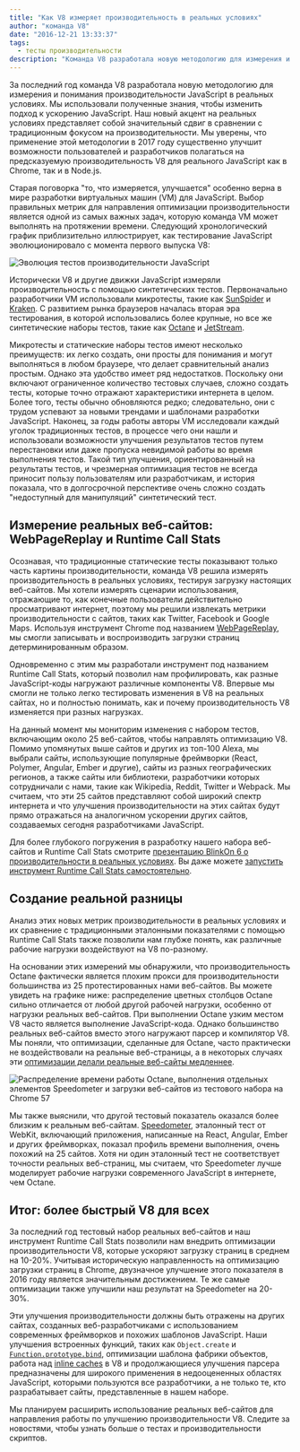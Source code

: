 ```yaml
---
title: "Как V8 измеряет производительность в реальных условиях"
author: "команда V8"
date: "2016-12-21 13:33:37"
tags: 
  - тесты производительности
description: "Команда V8 разработала новую методологию для измерения и понимания производительности JavaScript в реальных условиях."
---
```

За последний год команда V8 разработала новую методологию для измерения и понимания производительности JavaScript в реальных условиях. Мы использовали полученные знания, чтобы изменить подход к ускорению JavaScript. Наш новый акцент на реальных условиях представляет собой значительный сдвиг в сравнении с традиционным фокусом на производительности. Мы уверены, что применение этой методологии в 2017 году существенно улучшит возможности пользователей и разработчиков полагаться на предсказуемую производительность V8 для реального JavaScript как в Chrome, так и в Node.js.

<!--truncate-->
Старая поговорка &quot;то, что измеряется, улучшается&quot; особенно верна в мире разработки виртуальных машин (VM) для JavaScript. Выбор правильных метрик для направления оптимизации производительности является одной из самых важных задач, которую команда VM может выполнять на протяжении времени. Следующий хронологический график приблизительно иллюстрирует, как тестирование JavaScript эволюционировало с момента первого выпуска V8:

![Эволюция тестов производительности JavaScript](/_img/real-world-performance/evolution.png)

Исторически V8 и другие движки JavaScript измеряли производительность с помощью синтетических тестов. Первоначально разработчики VM использовали микротесты, такие как [SunSpider](https://webkit.org/perf/sunspider/sunspider.html) и [Kraken](http://krakenbenchmark.mozilla.org/). С развитием рынка браузеров началась вторая эра тестирования, в которой использовались более крупные, но все же синтетические наборы тестов, такие как [Octane](http://chromium.github.io/octane/) и [JetStream](http://browserbench.org/JetStream/).

Микротесты и статические наборы тестов имеют несколько преимуществ: их легко создать, они просты для понимания и могут выполняться в любом браузере, что делает сравнительный анализ простым. Однако эта удобство имеет ряд недостатков. Поскольку они включают ограниченное количество тестовых случаев, сложно создать тесты, которые точно отражают характеристики интернета в целом. Более того, тесты обычно обновляются редко; следовательно, они с трудом успевают за новыми трендами и шаблонами разработки JavaScript. Наконец, за годы работы авторы VM исследовали каждый уголок традиционных тестов, в процессе чего они нашли и использовали возможности улучшения результатов тестов путем перестановки или даже пропуска невидимой работы во время выполнения тестов. Такой тип улучшения, ориентированный на результаты тестов, и чрезмерная оптимизация тестов не всегда приносит пользу пользователям или разработчикам, и история показала, что в долгосрочной перспективе очень сложно создать &quot;недоступный для манипуляций&quot; синтетический тест.

## Измерение реальных веб-сайтов: WebPageReplay и Runtime Call Stats

Осознавая, что традиционные статические тесты показывают только часть картины производительности, команда V8 решила измерять производительность в реальных условиях, тестируя загрузку настоящих веб-сайтов. Мы хотели измерять сценарии использования, отражающие то, как конечные пользователи действительно просматривают интернет, поэтому мы решили извлекать метрики производительности с сайтов, таких как Twitter, Facebook и Google Maps. Используя инструмент Chrome под названием [WebPageReplay](https://github.com/chromium/web-page-replay), мы смогли записывать и воспроизводить загрузки страниц детерминированным образом.

Одновременно с этим мы разработали инструмент под названием Runtime Call Stats, который позволил нам профилировать, как разные JavaScript-коды нагружают различные компоненты V8. Впервые мы смогли не только легко тестировать изменения в V8 на реальных сайтах, но и полностью понимать, как и почему производительность V8 изменяется при разных нагрузках.

На данный момент мы мониторим изменения с набором тестов, включающим около 25 веб-сайтов, чтобы направлять оптимизацию V8. Помимо упомянутых выше сайтов и других из топ-100 Alexa, мы выбрали сайты, использующие популярные фреймворки (React, Polymer, Angular, Ember и другие), сайты из разных географических регионов, а также сайты или библиотеки, разработчики которых сотрудничали с нами, такие как Wikipedia, Reddit, Twitter и Webpack. Мы считаем, что эти 25 сайтов представляют собой широкий спектр интернета и что улучшения производительности на этих сайтах будут прямо отражаться на аналогичном ускорении других сайтов, создаваемых сегодня разработчиками JavaScript.

Для более глубокого погружения в разработку нашего набора веб-сайтов и Runtime Call Stats смотрите [презентацию BlinkOn 6 о производительности в реальных условиях](https://www.youtube.com/watch?v=xCx4uC7mn6Y). Вы даже можете [запустить инструмент Runtime Call Stats самостоятельно](/docs/rcs).

## Создание реальной разницы

Анализ этих новых метрик производительности в реальных условиях и их сравнение с традиционными эталонными показателями с помощью Runtime Call Stats также позволили нам глубже понять, как различные рабочие нагрузки воздействуют на V8 по-разному.

На основании этих измерений мы обнаружили, что производительность Octane фактически является плохим прокси для производительности большинства из 25 протестированных нами веб-сайтов. Вы можете увидеть на графике ниже: распределение цветных столбцов Octane сильно отличается от любой другой рабочей нагрузки, особенно от нагрузки реальных веб-сайтов. При выполнении Octane узким местом V8 часто является выполнение JavaScript-кода. Однако большинство реальных веб-сайтов вместо этого нагружают парсер и компилятор V8. Мы поняли, что оптимизации, сделанные для Octane, часто практически не воздействовали на реальные веб-страницы, а в некоторых случаях эти [оптимизации делали реальные веб-сайты медленнее](https://benediktmeurer.de/2016/12/16/the-truth-about-traditional-javascript-benchmarks/#a-closer-look-at-octane).

![Распределение времени работы Octane, выполнения отдельных элементов Speedometer и загрузки веб-сайтов из тестового набора на Chrome 57](/_img/real-world-performance/startup-distribution.png)

Мы также выяснили, что другой тестовый показатель оказался более близким к реальным веб-сайтам. [Speedometer](http://browserbench.org/Speedometer/), эталонный тест от WebKit, включающий приложения, написанные на React, Angular, Ember и других фреймворках, показал профиль времени выполнения, очень похожий на 25 сайтов. Хотя ни один эталонный тест не соответствует точности реальных веб-страниц, мы считаем, что Speedometer лучше моделирует рабочие нагрузки современного JavaScript в интернете, чем Octane.

## Итог: более быстрый V8 для всех

За последний год тестовый набор реальных веб-сайтов и наш инструмент Runtime Call Stats позволили нам внедрить оптимизации производительности V8, которые ускоряют загрузку страниц в среднем на 10-20%. Учитывая историческую направленность на оптимизацию загрузки страниц в Chrome, двузначное улучшение этого показателя в 2016 году является значительным достижением. Те же самые оптимизации также улучшили наш результат на Speedometer на 20-30%.

Эти улучшения производительности должны быть отражены на других сайтах, созданных веб-разработчиками с использованием современных фреймворков и похожих шаблонов JavaScript. Наши улучшения встроенных функций, таких как `Object.create` и [`Function.prototype.bind`](https://benediktmeurer.de/2015/12/25/a-new-approach-to-function-prototype-bind/), оптимизации шаблона фабрики объектов, работа над [inline caches](https://en.wikipedia.org/wiki/Inline_caching) в V8 и продолжающиеся улучшения парсера предназначены для широкого применения в недооцененных областях JavaScript, которыми пользуются все разработчики, а не только те, кто разрабатывает сайты, представленные в нашем наборе.

Мы планируем расширить использование реальных веб-сайтов для направления работы по улучшению производительности V8. Следите за новостями, чтобы узнать больше о тестах и производительности скриптов.
